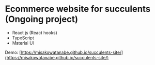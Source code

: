 # Ecommerce website for succulents (Ongoing project)

- React js (React hooks)
- TypeScript
- Material UI

Demo: [https://misakowatanabe.github.io/succulents-site/](https://misakowatanabe.github.io/succulents-site/)
